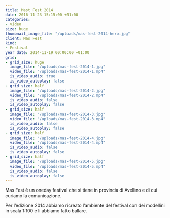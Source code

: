 ```yaml
---
title: Mast Fest 2014
date: 2016-11-23 15:15:00 +01:00
categories:
- video
size: huge
thumbnail_image_file: "/uploads/mas-fest-2014-hero.jpg"
client: Mas Fest
kind:
- Festival
year_date: 2014-11-19 00:00:00 +01:00
grid:
- grid_size: huge
  image_file: "/uploads/mas-fest-2014-1.jpg"
  video_file: "/uploads/mas-fest-2014-1.mp4"
  is_video_audio: true
  is_video_autoplay: false
- grid_size: half
  image_file: "/uploads/mas-fest-2014-2.jpg"
  video_file: "/uploads/mas-fest-2014-2.mp4"
  is_video_audio: false
  is_video_autoplay: false
- grid_size: half
  image_file: "/uploads/mas-fest-2014-3.jpg"
  video_file: "/uploads/mas-fest-2014-3.mp4"
  is_video_audio: false
  is_video_autoplay: false
- grid_size: half
  image_file: "/uploads/mas-fest-2014-4.jpg"
  video_file: "/uploads/mas-fest-2014-4.mp4"
  is_video_audio: false
  is_video_autoplay: false
- grid_size: half
  image_file: "/uploads/mas-fest-2014-5.jpg"
  video_file: "/uploads/mas-fest-2014-5.mp4"
  is_video_audio: false
  is_video_autoplay: false
---
```


Mas Fest è un oneday festival che si tiene in provincia di Avellino e di cui curiamo la comunicazione.

Per l’edizione 2014 abbiamo ricreato l’ambiente del festival con dei modellini in scala 1:100 e li abbiamo fatto ballare.